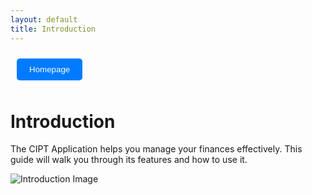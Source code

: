 ```yaml
---
layout: default
title: Introduction
---
```


<a href="/"><button style="margin: 10px; padding: 10px 20px; background-color: #007bff; color: #fff; border: none; border-radius: 5px;">Homepage</button></a>

# Introduction

The CIPT Application helps you manage your finances effectively. This guide will walk you through its features and how to use it.

![Introduction Image](path/to/your/image.png)
